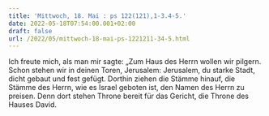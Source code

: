 ```yaml
---
title: 'Mittwoch, 18. Mai : ps 122(121),1-3.4-5.'
date: 2022-05-18T07:54:00.001+02:00
draft: false
url: /2022/05/mittwoch-18-mai-ps-1221211-34-5.html
---
```


Ich freute mich, als man mir sagte: „Zum Haus des Herrn wollen wir pilgern. Schon stehen wir in deinen Toren, Jerusalem: Jerusalem, du starke Stadt, dicht gebaut und fest gefügt. Dorthin ziehen die Stämme hinauf, die Stämme des Herrn, wie es Israel geboten ist, den Namen des Herrn zu preisen. Denn dort stehen Throne bereit für das Gericht, die Throne des Hauses David.